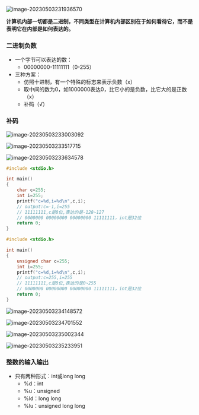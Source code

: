 ![image-20230503231936570](.assets/2023年5月3日/image-20230503231936570.png)

**计算机内部一切都是二进制，不同类型在计算机内部区别在于如何看待它，而不是表明它在内部是如何表达的。**

### 二进制负数

* 一个字节可以表达的数：
  * 00000000-11111111（0-255）
* 三种方案：
  * 仿照十进制，有一个特殊的标志来表示负数（x）
  * 取中间的数为0，如1000000表达0，比它小的是负数，比它大的是正数（x）
  * 补码（√）

### 补码

![image-20230503233003092](.assets/2023年5月3日/image-20230503233003092.png)

![image-20230503233517715](.assets/2023年5月3日/image-20230503233517715.png)

![image-20230503233634578](.assets/2023年5月3日/image-20230503233634578.png)

```c
#include <stdio.h>

int main()
{
    char c=255;
    int i=255;
    printf("c=%d,i=%d\n",c,i);
    // output:c=-1,i=255
    // 11111111,c是8位,表达的是-128~127
    // 0000000 00000000 00000000 11111111，int是32位
    return 0;
}
```

```c
#include <stdio.h>

int main()
{
    unsigned char c=255;
    int i=255;
    printf("c=%d,i=%d\n",c,i);
    // output:c=255,i=255
    // 11111111,c是8位,表达的是0~255
    // 0000000 00000000 00000000 11111111，int是32位
    return 0;
}
```

![image-20230503234148572](.assets/2023年5月3日/image-20230503234148572.png)

![image-20230503234701552](.assets/2023年5月3日/image-20230503234701552.png)

![image-20230503235002344](.assets/2023年5月3日/image-20230503235002344.png)

![image-20230503235233951](.assets/2023年5月3日/image-20230503235233951.png)

### 整数的输入输出

* 只有两种形式：int或long long
  * %d：int
  * %u：unsigned
  * %ld：long long
  * %lu：unsigned long long

